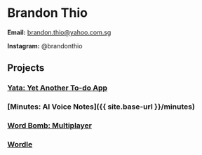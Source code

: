 # Brandon Thio

**Email:** [brandon.thio@yahoo.com.sg](mailto:brandon.thio@yahoo.com.sg)

**Instagram:** @brandonthio

## Projects

### [Yata: Yet Another To-do App](https://www.yata-gtd.com)

### [Minutes: AI Voice Notes]({{ site.base-url }}/minutes)

### [Word Bomb: Multiplayer](https://apps.apple.com/us/app/word-bomb-multiplayer/id1577748567)

### [Wordle](https://apps.apple.com/us/app/wordsmith-guess-the-word/id1608476770)

